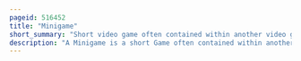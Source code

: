 ```yaml
---
pageid: 516452
title: "Minigame"
short_summary: "Short video game often contained within another video game"
description: "A Minigame is a short Game often contained within another Video Game. A Minigame contains different Gameplay Elements and is often smaller or simpler than the Game in which it is contained. Some Video Games consist entirely of Minigames which tie into an overall Theme such as the Olympic Decathlon. Minigames can also be used to represent a specific Experience, such as Hacking, Lock Picking, or scanning an Area, that ties into a larger Game."
---
```

